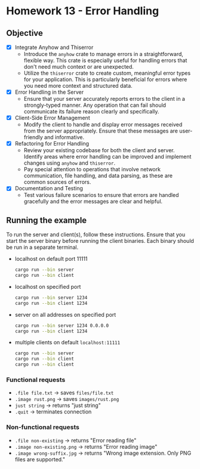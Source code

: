 # Homework 13 - Error Handling

## Objective

- [x] Integrate Anyhow and Thiserror
  - Introduce the `anyhow` crate to manage errors in a straightforward, flexible way. This crate is especially useful for handling errors that don't need much context or are unexpected.
  - Utilize the `thiserror` crate to create custom, meaningful error types for your application. This is particularly beneficial for errors where you need more context and structured data.
- [x] Error Handling in the Server
  - Ensure that your server accurately reports errors to the client in a strongly-typed manner. Any operation that can fail should communicate its failure reason clearly and specifically.
- [x] Client-Side Error Management
  - Modify the client to handle and display error messages received from the server appropriately. Ensure that these messages are user-friendly and informative.
- [x] Refactoring for Error Handling
  - Review your existing codebase for both the client and server. Identify areas where error handling can be improved and implement changes using `anyhow` and `thiserror`.
  - Pay special attention to operations that involve network communication, file handling, and data parsing, as these are common sources of errors.
- [x] Documentation and Testing
  - Test various failure scenarios to ensure that errors are handled gracefully and the error messages are clear and helpful.

## Running the example

To run the server and client(s), follow these instructions. Ensure that you start the server binary
before running the client binaries. Each binary should be run in a separate terminal.

- localhost on default port 11111

  ``` bash
  cargo run --bin server
  cargo run --bin client
  ```

- localhost on specified port

  ``` bash
  cargo run --bin server 1234
  cargo run --bin client 1234
  ```

- server on all addresses on specified port

  ``` bash
  cargo run --bin server 1234 0.0.0.0
  cargo run --bin client 1234
  ```

- multiple clients on default `localhost:11111`

  ``` bash
  cargo run --bin server
  cargo run --bin client
  cargo run --bin client
  ```

### Functional requests

- `.file file.txt` -> saves `files/file.txt`
- `.image rust.png` -> saves `images/rust.png`
- `just string` -> returns "just string"
- `.quit` -> terminates connection

### Non-functional requests

- `.file non-existing` -> returns "Error reading file"
- `.image non-existing.png` -> returns "Error reading image"
- `.image wrong-suffix.jpg` -> returns "Wrong image extension. Only PNG files are supported."
